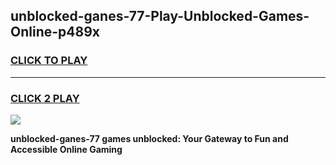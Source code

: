 
## unblocked-ganes-77-Play-Unblocked-Games-Online-p489x
<h3>
<a href="https://premium76.site?title=unblocked-ganes-77&ref=25A">CLICK TO PLAY</a></h3>
<hr>

<h3>
<a href="https://premium76.site?title=unblocked-ganes-77&ref=25A">CLICK 2 PLAY</a>
  
</h3>

<a href="https://premium76.site?title=unblocked-ganes-77&ref=25A"><img src="https://clearcache.store/games.png"></a>


**unblocked-ganes-77 games unblocked: Your Gateway to Fun and Accessible Online Gaming**
